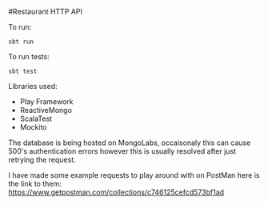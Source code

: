 #Restaurant HTTP API

To run:

    sbt run
  
  To run tests:
  

    sbt test

Libraries used:

 - Play Framework
 - ReactiveMongo
 - ScalaTest
 - Mockito

The database is being hosted on MongoLabs, occaisonaly this can cause 500's authentication errors however this is usually resolved after just retrying the request.

I have made some example requests to play around with on PostMan here is the link to them:
https://www.getpostman.com/collections/c746125cefcd573bf1ad
